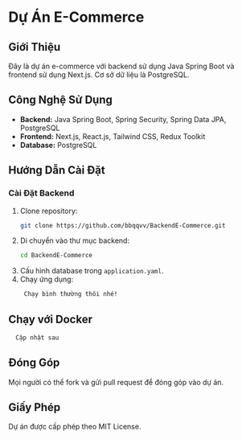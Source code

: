 # Dự Án E-Commerce

## Giới Thiệu
Đây là dự án e-commerce với backend sử dụng Java Spring Boot và frontend sử dụng Next.js. Cơ sở dữ liệu là PostgreSQL.

## Công Nghệ Sử Dụng
- **Backend:** Java Spring Boot, Spring Security, Spring Data JPA, PostgreSQL
- **Frontend:** Next.js, React.js, Tailwind CSS, Redux Toolkit
- **Database:** PostgreSQL

## Hướng Dẫn Cài Đặt

### Cài Đặt Backend
1. Clone repository:
   ```sh
   git clone https://github.com/bbqqvv/BackendE-Commerce.git
   ```
2. Di chuyển vào thư mục backend:
   ```sh
   cd BackendE-Commerce
   ```
3. Cấu hình database trong `application.yaml`.
4. Chạy ứng dụng:
   ```sh
    Chạy bình thường thôi nhé!
   ```

## Chạy với Docker
```sh
  Cập nhật sau

```

## Đóng Góp
Mọi người có thể fork và gửi pull request để đóng góp vào dự án.

## Giấy Phép
Dự án được cấp phép theo MIT License.

